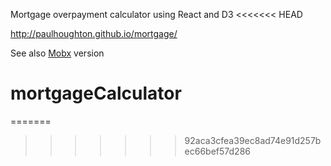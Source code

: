 Mortgage overpayment calculator using React and D3
<<<<<<< HEAD

http://paulhoughton.github.io/mortgage/

See also [Mobx](https://github.com/paulhoughton/mortgage-mobx/) version
# mortgageCalculator
=======
>>>>>>> 92aca3cfea39ec8ad74e91d257bec66bef57d286
